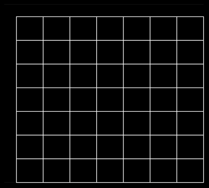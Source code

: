 <html lang="en-US">
<head>
	<meta charset="UTF-8">
	<link rel="stylesheet" href="main.css">
	<title>Battleship</title>
</head>
<body>
	<div id="board">
		<div id="messageArea"></div>
		<table>
			<tr>
				<th class="numbers"></th>
				<th class="numbers">0</th>
				<th class="numbers">1</th>
				<th class="numbers">2</th>
				<th class="numbers">3</th>
				<th class="numbers">4</th>
				<th class="numbers">5</th>
				<th class="numbers">6</th>
			</tr>
			<tr>
				<th class="letters">A</th>
				<td><div id="00"></div></td>
				<td><div id="01"></div></td>
				<td><div id="02"></div></td>
				<td><div id="03"></div></td>
				<td><div id="04"></div></td>
				<td><div id="05"></div></td>
				<td><div id="06"></div></td>
			</tr>
				<tr>
				<th class="letters">B</th>
				<td><div id="10"></div></td>
				<td><div id="11"></div></td>
				<td><div id="12"></div></td>
				<td><div id="13"></div></td>
				<td><div id="14"></div></td>
				<td><div id="15"></div></td>
				<td><div id="16"></div></td>
			<tr>
				<th class="letters">C</th>
				<td><div id="20"></div></td>
				<td><div id="21"></div></td>
				<td><div id="22"></div></td>
				<td><div id="23"></div></td>
				<td><div id="24"></div></td>
				<td><div id="25"></div></td>
				<td><div id="26"></div></td>
			</tr>
				</tr>
				<tr>
				<th class="letters">D</th>
				<td><div id="30"></div></td>
				<td><div id="31"></div></td>
				<td><div id="32"></div></td>
				<td><div id="33"></div></td>
				<td><div id="34"></div></td>
				<td><div id="35"></div></td>
				<td><div id="36"></div></td>
			</tr>
			<tr>
				<th class="letters">E</th>
				<td><div id="40"></div></td>
				<td><div id="41"></div></td>
				<td><div id="42"></div></td>
				<td><div id="43"></div></td>
				<td><div id="44"></div></td>
				<td><div id="45"></div></td>
				<td><div id="46"></div></td>
			</tr>
			<tr>
				<th class="letters">F</th>
				<td><div id="50"></div></td>
				<td><div id="51"></div></td>
				<td><div id="52"></div></td>
				<td><div id="53"></div></td>
				<td><div id="54"></div></td>
				<td><div id="55"></div></td>
				<td><div id="56"></div></td>
			</tr>
			<tr>
				<th class="letters">G</th>
				<td><div id="60"></div></td>
				<td><div id="61"></div></td>
				<td><div id="62"></div></td>
				<td><div id="63"></div></td>
				<td><div id="64"></div></td>
				<td><div id="65"></div></td>
				<td><div id="66"></div></td>
			</tr>
		</table>
	</div>
	<script src="battleship.js"></script>
</body>
</html>


<style>
@import url('https://fonts.googleapis.com/css?family=Chakra+Petch');
html, body{
  height: 100%;
  min-height: 100%;
  margin: 0;
	background: black;
	font-family: 'Chakra Petch', sans-serif;
	color: #ffffff;
	padding: 15px;
	overflow-x: hidden;
	max-width: 100%;
}
* {
	padding: 0;
	margin: 0;
	box-sizing: border-box;
}
.board {
	position: relative;
	width: 100%;
	min-width: 550px;
}
.messageArea {
	width: 100%;
	text-align: center;
	margin-top: 5px;
	color: #f4f8ff;
	font-size: 50px;
}
table {
	border-spacing: 3px;
	margin: 0 auto;
}
td {
	position: relative;
	width: 70px;
	height: 70px;
	border: 2px solid #ffffff;
	border-radius: 15px;
}
td:hover {
	background: #58595b;
}
td div {
 	width: 70px;
	height: 70px;
 }
.numbers, .letters {
	text-align: center;
	font-size: 20px;
	color: #000000;
	height: 40px;
	width: 40px;
	border: none;
}
.hit {
  position: absolute;
  bottom: 5px;
  left: 5px;
  width: 60px;
  height: 30px;
  background: #964B00;
  border-radius: 5px 5px 50px 35px;
}
.hit::after {
  content: '';
  position: absolute;
  top: 8px;
  left: 8px;
  width: 10px;
  height: 10px;
  background: #cf8236; 
  border-radius: 50%;
  box-shadow: 15px 0 #cf8236,
              30px 0 #cf8236;
}
.hit::before {
  content: '';
  position: absolute;
  bottom: 30px;
  left: 10px;
  width: 16px;
  height: 30px;
  background: #c9bcaf;
  box-shadow: 15px 4px 0 -4px #c9bcaf;  
}
.miss {
  width: 60px;
  height: 10px;
  position: absolute;
  top: 30px;
  left: 5px;
  border-radius: 5px;
  background: #ffffff;
  transform-origin: center center;
  transform: rotate(45deg);
}
.miss::after {
  content: '';
  width: 60px;
  height: 10px;
  position: absolute;
  border-radius: 5px;
  background: #ffffff;
  transform: rotate(90deg);
}
</style>


<script>
var model = {
	boardSize: 7,
	numShips: 3,
	shipLength: 3,
	shipsSunk: 0,

	ships:[
		{ locations: [0, 0, 0], hits: ["", "", ""] },
		{ locations: [0, 0, 0], hits: ["", "", ""] },
		{ locations: [0, 0, 0], hits: ["", "", ""] }
	],

	fire: function(guess) {
		for (var i = 0; i < this.numShips; i++) {
			var ship = this.ships[i];
			var index = ship.locations.indexOf(guess); 
		  if (ship.hits[index] === "hit") {
				view.displayMessage("You hit this ship before.");
				return true;
			} else if (index >= 0) {
					ship.hits[index] = "hit";
					view.displayHit(guess);
					view.displayMessage("It's a hit!");
					if (this.isSunk(ship)) {
						view.displayMessage("You sunk my battleship!");
						this.shipsSunk++;
					}
					return true;
				}
		}
		view.displayMiss(guess);
		view.displayMessage("It's a miss!");
		return false;
	},

	isSunk: function(ship) {
		for (i = 0; i < this.shipLength; i++) {
			if (ship.hits[i] !== "hit") {
				return false;
			}
		}
		return true;
	},

	generateShipLocations: function() {
		var locations;
		for (var i = 0; i < this.numShips; i++) {
			do {
				locations = this.generateShip();
			} while (this.collision(locations));
				this.ships[i].locations = locations;
		}
				console.log("Tablica okrętów: ");
		console.log(this.ships);
	},

	generateShip: function() {
		var direction = Math.floor(Math.random() * 2);
		var row, col;

		if (direction === 1) { 
			row = Math.floor(Math.random() * this.boardSize);
			col = Math.floor(Math.random() * (this.boardSize - this.shipLength));
		} else { 
			row = Math.floor(Math.random() * (this.boardSize - this.shipLength));
			col = Math.floor(Math.random() * this.boardSize);
		}

		var newShipLocations = [];
		for (var i = 0; i < this.shipLength; i++) {
			if (direction === 1) {
				newShipLocations.push(row + "" + (col + i));
			} else {
				newShipLocations.push((row + i) + "" + col);
			}
		}
		return newShipLocations;
	},

	collision: function(locations) {
		for (var i = 0; i < this.numShips; i++) {
			var ship = this.ships[i];
			for (var j = 0; j < locations.length; j++) {
				if (ship.locations.indexOf(locations[j]) >= 0) {
					return true;
				}
			}
		}
		return false;
	}

};

var view = {
	displayMessage: function(msg) {
		var messageArea = document.getElementById("messageArea");
		messageArea.innerHTML = msg;
	},

	displayHit: function(location) {
		var cell = document.getElementById(location);
		cell.setAttribute("class","hit");

	},

	displayMiss: function(location) {
		var cell = document.getElementById(location);
		cell.setAttribute("class","miss");
	}
};

var controller = {
	guesses: 0,
	processGuess: function(location) {
		if (location) {
			this.guesses++;
			var hit = model.fire(location);
			if (hit && model.shipsSunk === model.numShips) {
				view.displayMessage("You sunk all of my battleships in " + this.guesses + " tries.");
				var end = document.getElementById("guessInput").disabled = true;
			}
		}
	}
}

window.onload = init;

function init() {

	var guessClick = document.getElementsByTagName("td");
		for (var i = 0; i < guessClick.length; i++) {
			guessClick[i].onclick = answer;
		}

	model.generateShipLocations();
	view.displayMessage("Welcome to Battleship! There are 3 ships randomly placed, the goal is to sink them all in the least amount of guesses.");
}

function answer(eventObj) {
	var shot = eventObj.target;
	var location = shot.id;
	controller.processGuess(location);
}
</script>